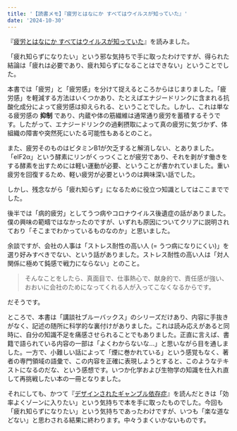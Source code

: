 ```yaml
---
title: '【読書メモ】『疲労とはなにか すべてはウイルスが知っていた』'
date: '2024-10-30'
---
```


『[疲労とはなにか すべてはウイルスが知っていた](https://bookclub.kodansha.co.jp/product?item=0000385169)』を読みました。

「疲れ知らずになりたい」という邪な気持ちで手に取ったわけですが、得られた結論は「疲れは必要であり、疲れ知らずになることはできない」ということでした。

本書では「疲労」と「疲労感」を分けて捉えるところからはじまりました。「疲労感」を軽減する方法はいくつかあり、たとえばエナジードリンクに含まれる抗酸化成分によって疲労感は抑えられる、ということでした。しかし、これは単なる疲労感の **抑制** であり、内蔵や体の筋繊維は通常通り疲労を蓄積するそうです。したがって、エナジードリンクの過剰摂取によって真の疲労に気づかず、体組織の障害や突然死にいたる可能性もあるとのこと。

また、疲労そのものはビタミンB1が欠乏すると解消しない、とありました。「eIF2α」という酵素にリンがくっつくことが疲労であり、それを剥がす働きをする酵素を出すためには軽い運動が必要、ということが書かれていました。重い疲労を回復するため、軽い疲労が必要というのは興味深い話でした。

しかし、残念ながら「疲れ知らず」になるために役立つ知識としてはここまででした。

後半では「病的疲労」としてうつ病やコロナウイルス後遺症の話がありました。僕の興味の範疇ではなかったのですが、いずれも原因についてクリアに説明されており「そこまでわかっているものなのか」と思いました。

余談ですが、会社の人事は「ストレス耐性の高い人 (= うつ病になりにくい)」を選り好みすべきでない、という話がありました。ストレス耐性の高い人は「対人関係に極めて鈍感で戦力にならない」とのこと。

> そんなことをしたら、真面目で、仕事熱心で、献身的で、責任感が強い、おおいに会社のためになってくれる人が入ってこなくなるからです。

だそうです。

ところで、本書は「講談社ブルーバックス」のシリーズだけあり、内容に手抜きがなく、記述の随所に科学的な裏付けがありました。これは読み応えがあると同時に、自分の知識不足を痛感させられることでもありました。正直に言えば、書籍で語られている内容の一部は「よくわからないな...」と思いながら目を通しました。一方で、小難しい話によって「煙に巻かれている」という感覚もなく、著者の専門領域の語彙で、この内容を正確に表現しようとすると、このようなテキストになるのだな、という感想です。いつか化学および生物学の知識を仕入れ直して再挑戦したい本の一冊となりました。

それにしても、かつて『[デザインされたギャンブル依存症](https://mahata.gitlab.io/post/2021-10-16-addiction-by-design/)』を読んだときは「効率よくゾーンに入りたい」という気持ちで本を手に取ったものでした。今回も「疲れ知らずになりたい」という気持ちであったわけですが、いつも「楽な道などない」と思わされる結果に終わります。中々うまくいかないものです。
